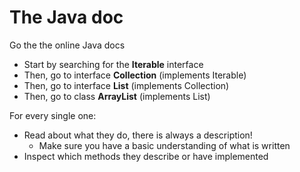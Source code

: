 # The Java doc

Go the the online Java docs

- Start by searching for the **Iterable** interface
- Then, go to interface **Collection** (implements Iterable)
- Then, go to interface **List** (implements Collection)
- Then, go to class **ArrayList** (implements List)

For every single one:
- Read about what they do, there is always a description!
    - Make sure you have a basic understanding of what is written
- Inspect which methods they describe or have implemented